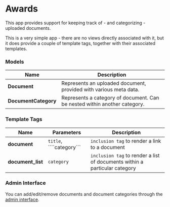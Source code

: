 # Awards

This app provides support for keeping track of - and categorizing - uploaded documents.

This is a very simple app - there are no views directly associated with it, but it does provide a couple of template tags, together with their associated templates.

### Models

|Name                       | Description  |
|---------------------------|----------------
|**Document**               |Represents an uploaded document, provided with various meta data. |
|**DocumentCategory**       |Represents a category of document. Can be nested within another category. |

### Template Tags

|Name                       | Parameters                   | Description                                                                    |
|---------------------------|------------------------------|--------------------------------------------------------------------------------|
|**document**               | ```title```, ````category``` | ```inclusion tag``` to render a link to a document                             |
|**document_list**          | ```category```               | ```inclusion tag``` to render a list of documents within a particular category |


### Admin Interface

You can add/edit/remove documents and document categories through the [admin interface](//www.cambridgesouthhockeyclub.co.uk/admin/documents/).
